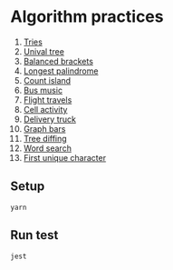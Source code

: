 # Algorithm practices

1. [Tries](/tries/index.test.js)
1. [Unival tree](/unival-tree/index.test.js)
1. [Balanced brackets](/balanced-brackets/index.test.js)
1. [Longest palindrome](/longest-palindrome/index.test.js)
1. [Count island](/count-island/index.test.js)
1. [Bus music](/bus-music/index.test.js)
1. [Flight travels](/flight-travels/index.test.js)
1. [Cell activity](/cell-activity/index.test.js)
1. [Delivery truck](/delivery-truck/index.test.js)
1. [Graph bars](/graph-bars/index.test.js)
1. [Tree diffing](/react-dom-simulation/ReactDOM.test.js)
1. [Word search](/word-search/index.test.js)
1. [First unique character](/first-unique-character/index.test.js)

## Setup
```
yarn
```

## Run test
```
jest
```